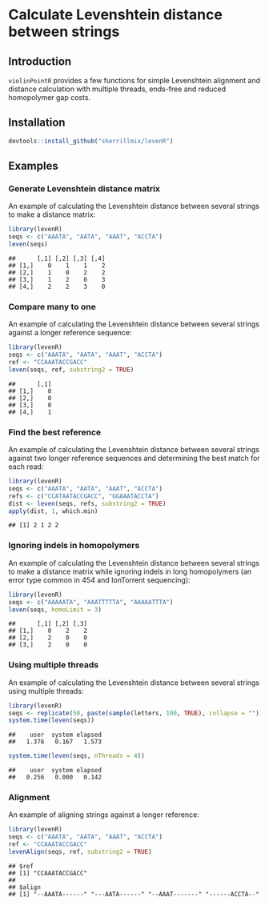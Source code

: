 # Calculate Levenshtein distance between strings

## Introduction

`violinPointR` provides a few functions for simple Levenshtein alignment and distance calculation with multiple threads, ends-free and reduced homopolymer gap costs.

## Installation


```r
devtools::install_github("sherrillmix/levenR")
```

## Examples

### Generate Levenshtein distance matrix

An example of calculating the Levenshtein distance between several strings to make a distance matrix:

```r
library(levenR)
seqs <- c("AAATA", "AATA", "AAAT", "ACCTA")
leven(seqs)
```

```
##      [,1] [,2] [,3] [,4]
## [1,]    0    1    1    2
## [2,]    1    0    2    2
## [3,]    1    2    0    3
## [4,]    2    2    3    0
```

### Compare many to one

An example of calculating the Levenshtein distance between several strings against a longer reference sequence:

```r
library(levenR)
seqs <- c("AAATA", "AATA", "AAAT", "ACCTA")
ref <- "CCAAATACCGACC"
leven(seqs, ref, substring2 = TRUE)
```

```
##      [,1]
## [1,]    0
## [2,]    0
## [3,]    0
## [4,]    1
```

### Find the best reference

An example of calculating the Levenshtein distance between several strings against two longer reference sequences and determining the best match for each read:

```r
library(levenR)
seqs <- c("AAATA", "AATA", "AAAT", "ACCTA")
refs <- c("CCATAATACCGACC", "GGAAATACCTA")
dist <- leven(seqs, refs, substring2 = TRUE)
apply(dist, 1, which.min)
```

```
## [1] 2 1 2 2
```

### Ignoring indels in homopolymers
An example of calculating the Levenshtein distance between several strings to make a distance matrix while ignoring indels in long homopolymers (an error type common in 454 and IonTorrent sequencing):

```r
library(levenR)
seqs <- c("AAAAATA", "AAATTTTTA", "AAAAATTTA")
leven(seqs, homoLimit = 3)
```

```
##      [,1] [,2] [,3]
## [1,]    0    2    2
## [2,]    2    0    0
## [3,]    2    0    0
```

### Using multiple threads 
An example of calculating the Levenshtein distance between several strings using multiple threads:

```r
library(levenR)
seqs <- replicate(50, paste(sample(letters, 100, TRUE), collapse = ""))
system.time(leven(seqs))
```

```
##    user  system elapsed 
##   1.376   0.167   1.573
```

```r
system.time(leven(seqs, nThreads = 4))
```

```
##    user  system elapsed 
##   0.256   0.000   0.142
```


### Alignment

An example of aligning strings against a longer reference:

```r
library(levenR)
seqs <- c("AAATA", "AATA", "AAAT", "ACCTA")
ref <- "CCAAATACCGACC"
levenAlign(seqs, ref, substring2 = TRUE)
```

```
## $ref
## [1] "CCAAATACCGACC"
## 
## $align
## [1] "--AAATA------" "---AATA------" "--AAAT-------" "------ACCTA--"
```



